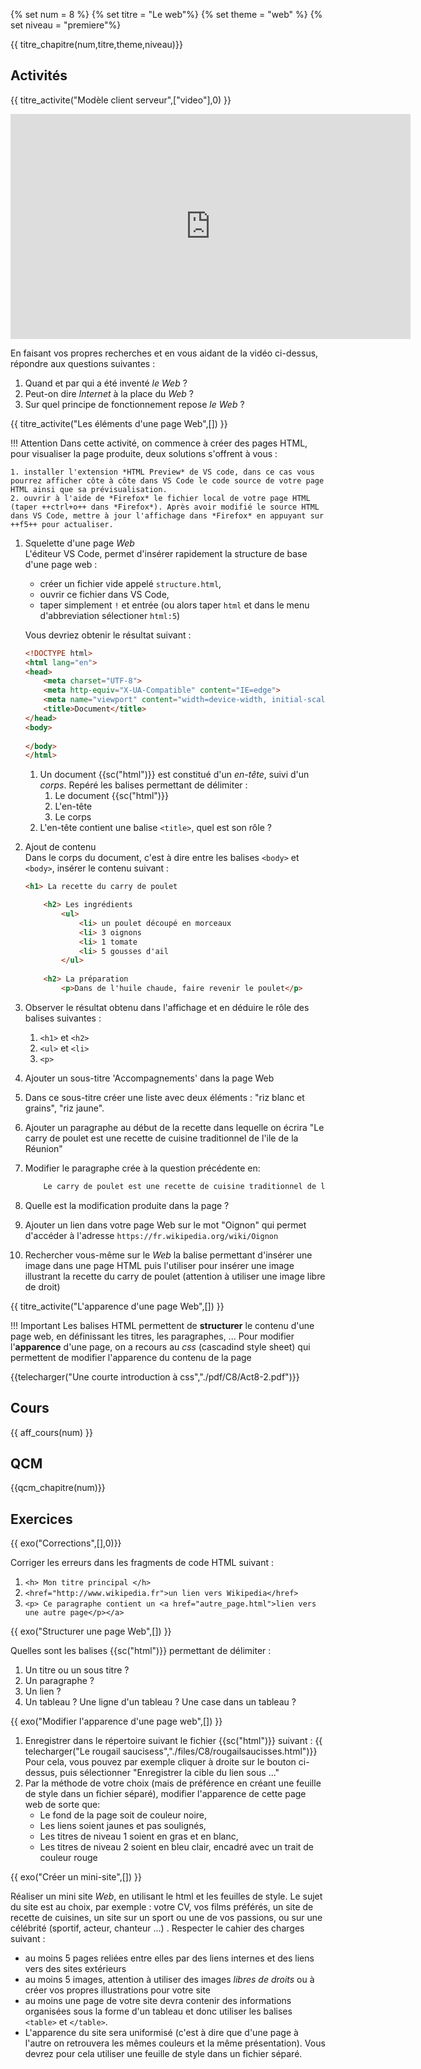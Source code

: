 
{% set num = 8 %}
{% set titre = "Le web"%}
{% set theme = "web" %}
{% set niveau = "premiere"%} 


{{ titre_chapitre(num,titre,theme,niveau)}}
 
## Activités 
 
{{ titre_activite("Modèle client serveur",["video"],0) }}
<div class="centre"><iframe src="https://player.vimeo.com/video/138623558?color=b50067&title=0&byline=0&portrait=0" width="640" height="360" frameborder="0" allow="autoplay; fullscreen; picture-in-picture" allowfullscreen></iframe></div>

En faisant vos propres recherches et en vous aidant de la vidéo ci-dessus, répondre aux questions suivantes :

1. Quand et par qui a été inventé *le Web* ?
2. Peut-on dire *Internet* à la place du *Web* ?
3. Sur quel principe de fonctionnement repose *le Web* ?


{{ titre_activite("Les éléments d'une page Web",[]) }}

!!! Attention
    Dans cette activité, on commence à créer des pages HTML, pour visualiser la page produite, deux solutions s'offrent à vous :

    1. installer l'extension *HTML Preview* de VS code, dans ce cas vous pourrez afficher côte à côte dans VS Code le code source de votre page HTML ainsi que sa prévisualisation.
    2. ouvrir à l'aide de *Firefox* le fichier local de votre page HTML (taper ++ctrl+o++ dans *Firefox*). Après avoir modifié le source HTML dans VS Code, mettre à jour l'affichage dans *Firefox* en appuyant sur ++f5++ pour actualiser.

1. Squelette d'une page *Web*<br>
L'éditeur VS Code, permet d'insérer rapidement la structure de base d'une page web :

    * créer un fichier vide appelé `structure.html`,
    * ouvrir ce fichier dans VS Code,
    * taper simplement `!` et entrée (ou alors taper `html` et dans le menu d'abbreviation sélectioner `html:5`)

    Vous devriez obtenir le résultat suivant :
    ```html linenums="1"
    <!DOCTYPE html>
    <html lang="en">
    <head>
        <meta charset="UTF-8">
        <meta http-equiv="X-UA-Compatible" content="IE=edge">
        <meta name="viewport" content="width=device-width, initial-scale=1.0">
        <title>Document</title>
    </head>
    <body>
        
    </body>
    </html>
    ```

    1. Un document {{sc("html")}} est constitué d'un *en-tête*, suivi d'un *corps*. Repéré les balises permettant de délimiter :
        1. Le document {{sc("html")}}
        2. L'en-tête
        3. Le corps
    2. L'en-tête contient une balise `<title>`, quel est son rôle ? 

2. Ajout de contenu<br>
Dans le corps du document, c'est à dire entre les balises `<body>` et `<body>`, insérer le contenu suivant :

    ```html linenums="1"
    <h1> La recette du carry de poulet

        <h2> Les ingrédients
            <ul>
                <li> un poulet découpé en morceaux
                <li> 3 oignons
                <li> 1 tomate
                <li> 5 gousses d'ail
            </ul>
        
        <h2> La préparation
            <p>Dans de l'huile chaude, faire revenir le poulet</p>
    ```

3. Observer le résultat obtenu dans l'affichage et en déduire le rôle des balises suivantes :  

    1. `<h1>` et `<h2>`
    2. `<ul>` et `<li>`
    3. `<p>`

4. Ajouter un sous-titre 'Accompagnements' dans la page Web
5. Dans ce sous-titre créer une liste avec deux éléments : "riz blanc et grains", "riz jaune".
6. Ajouter un paragraphe au début de la recette dans lequelle on écrira "Le carry de poulet est une recette de cuisine traditionnel de l'ile de la Réunion"
7. Modifier le paragraphe crée à la question précédente en:

    ```html
        Le carry de poulet est une recette de cuisine traditionnel de l'<a href="https://fr.wikipedia.org/wiki/La_R%C3%A9union">ile de la Réunion</a>
    ```

8. Quelle est la modification produite dans la page ?
9. Ajouter un lien dans votre page Web sur le mot "Oignon" qui permet d'accéder à l'adresse `https://fr.wikipedia.org/wiki/Oignon`

10. Rechercher vous-même sur le *Web* la balise permettant d'insérer une image dans une page HTML puis l'utiliser pour insérer une image illustrant la recette du carry de poulet (attention à utiliser une image libre de droit)

{{ titre_activite("L'apparence d'une page Web",[]) }}

!!! Important
    Les balises HTML permettent de **structurer** le contenu d'une page web, en définissant les titres, les paragraphes, ...
    Pour modifier l'**apparence** d'une page, on a recours au *css* (cascadind style sheet) qui permettent de modifier l'apparence du contenu de la page

{{telecharger("Une courte introduction à css","./pdf/C8/Act8-2.pdf")}}

## Cours

{{ aff_cours(num) }}


## QCM

{{qcm_chapitre(num)}}


## Exercices

{{ exo("Corrections",[],0)}}

Corriger les erreurs dans les fragments de code HTML suivant :

1. `<h> Mon titre principal </h>`
2. `<href="http://www.wikipedia.fr">un lien vers Wikipedia</href>`
3. `<p> Ce paragraphe contient un <a href="autre_page.html">lien vers une autre page</p></a>`


{{ exo("Structurer une page Web",[]) }}

Quelles sont les balises {{sc("html")}} permettant de délimiter :

1. Un titre ou un sous titre ?
2. Un paragraphe ?
3. Un lien ?
4. Un tableau ? Une ligne d'un tableau ? Une case dans un tableau ?


{{ exo("Modifier l'apparence d'une page web",[]) }}

1. Enregistrer dans le répertoire suivant le fichier {{sc("html")}} suivant :
{{ telecharger("Le rougail saucisess","./files/C8/rougailsaucisses.html")}}
Pour cela, vous pouvez par exemple cliquer à droite sur le bouton ci-dessus, puis sélectionner "Enregistrer la cible du lien sous ..."
2. Par la méthode de votre choix (mais de préférence en créant une feuille de style dans un fichier séparé), modifier l'apparence de cette page web de sorte que:
    * Le fond de la page soit de couleur noire,
    * Les liens soient jaunes et pas soulignés,
    * Les titres de niveau 1 soient en gras et en blanc,
    * Les titres de niveau 2 soient en bleu clair, encadré avec un trait de couleur rouge


{{ exo("Créer un mini-site",[]) }}

Réaliser  un mini site *Web*, en utilisant le html et les feuilles de style. Le sujet du site est au choix, par exemple : votre CV, vos films préférés, un site de recette de cuisines, un site sur un sport ou une de vos passions, ou sur une célébrité (sportif, acteur, chanteur ...) . Respecter le cahier des charges suivant :

* au moins 5 pages reliées entre elles par des liens internes et des liens vers des sites extérieurs
* au moins 5 images, attention à utiliser des images *libres de droits* ou à créer vos propres illustrations pour votre site
* au moins une page de votre site devra contenir des informations organisées sous la forme d'un tableau et donc utiliser les balises `<table>` et `</table>`.
* L'apparence du site sera uniformisé (c'est à dire que d'une page à l'autre on retrouvera les mêmes couleurs et la même présentation). Vous devrez pour cela utiliser une feuille de style dans un fichier séparé.
